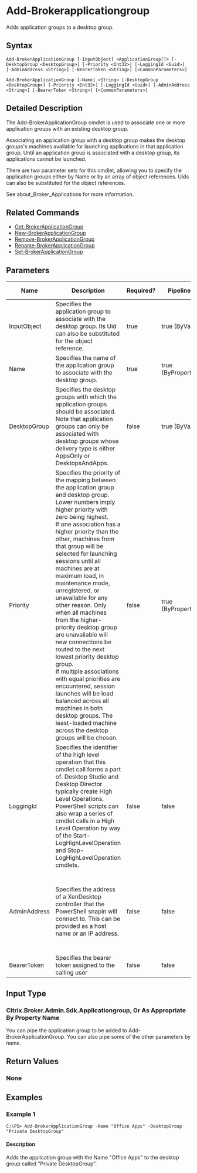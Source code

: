 ﻿
# Add-Brokerapplicationgroup
Adds application groups to a desktop group.
## Syntax
```
Add-BrokerApplicationGroup [-InputObject] <ApplicationGroup[]> [-DesktopGroup <DesktopGroup>] [-Priority <Int32>] [-LoggingId <Guid>] [-AdminAddress <String>] [-BearerToken <String>] [<CommonParameters>]

Add-BrokerApplicationGroup [-Name] <String> [-DesktopGroup <DesktopGroup>] [-Priority <Int32>] [-LoggingId <Guid>] [-AdminAddress <String>] [-BearerToken <String>] [<CommonParameters>]
```
## Detailed Description
The Add-BrokerApplicationGroup cmdlet is used to associate one or more application groups with an existing desktop group.

Associating an application group with a desktop group makes the desktop groups's machines available for launching applications in that application group. Until an application group is associated with a desktop group, its applications cannot be launched.

There are two parameter sets for this cmdlet, allowing you to specify the application groups either by Name or by an array of object references. Uids can also be substituted for the object references.

See about\_Broker\_Applications for more information.


## Related Commands

* [Get-BrokerApplicationGroup](./Get-BrokerApplicationGroup/)
* [New-BrokerApplicationGroup](./New-BrokerApplicationGroup/)
* [Remove-BrokerApplicationGroup](./Remove-BrokerApplicationGroup/)
* [Rename-BrokerApplicationGroup](./Rename-BrokerApplicationGroup/)
* [Set-BrokerApplicationGroup](./Set-BrokerApplicationGroup/)
## Parameters
| Name   | Description | Required? | Pipeline Input | Default Value |
| --- | --- | --- | --- | --- |
| InputObject | Specifies the application group to associate with the desktop group. Its Uid can also be substituted for the object reference. | true | true (ByValue) |  |
| Name | Specifies the name of the application group to associate with the desktop group. | true | true (ByPropertyName) |  |
| DesktopGroup | Specifies the desktop groups with which the application groups should be associated.<br>Note that application groups can only be associated with desktop groups whose delivery type is either AppsOnly or DesktopsAndApps. | false | true (ByValue) |  |
| Priority | Specifies the priority of the mapping between the application group and desktop group. Lower numbers imply higher priority with zero being highest.<br>If one association has a higher priority than the other, machines from that group will be selected for launching sessions until all machines are at maximum load, in maintenance mode, unregistered, or unavailable for any other reason. Only when all machines from the higher-priority desktop group are unavailable will new connections be routed to the next lowest priority desktop group.<br>If multiple associations with equal priorities are encountered, session launches will be load balanced across all machines in both desktop groups. The least-loaded machine across the desktop groups will be chosen. | false | true (ByPropertyName) | 0 |
| LoggingId | Specifies the identifier of the high level operation that this cmdlet call forms a part of. Desktop Studio and Desktop Director typically create High Level Operations. PowerShell scripts can also wrap a series of cmdlet calls in a High Level Operation by way of the Start-LogHighLevelOperation and Stop-LogHighLevelOperation cmdlets. | false | false |  |
| AdminAddress | Specifies the address of a XenDesktop controller that the PowerShell snapin will connect to. This can be provided as a host name or an IP address. | false | false | Localhost. Once a value is provided by any cmdlet, this value will become the default. |
| BearerToken | Specifies the bearer token assigned to the calling user | false | false |  |

## Input Type

### Citrix.Broker.Admin.Sdk.Applicationgroup, Or As Appropriate By Property Name
You can pipe the application group to be added to Add-BrokerApplicationGroup. You can also pipe some of the other parameters by name.
## Return Values

### None

## Examples

### Example 1
```
C:\PS> Add-BrokerApplicationGroup -Name "Office Apps" -DesktopGroup "Private DesktopGroup"
```
#### Description
Adds the application group with the Name "Office Apps" to the desktop group called "Private DesktopGroup".
